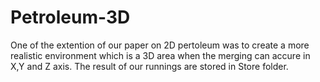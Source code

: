 # Petroleum-3D
One of the extention of our paper on 2D pertoleum was to create a more realistic environment which is a 3D area when the merging can accure in X,Y and Z axis. The result of our runnings are stored in Store folder.
